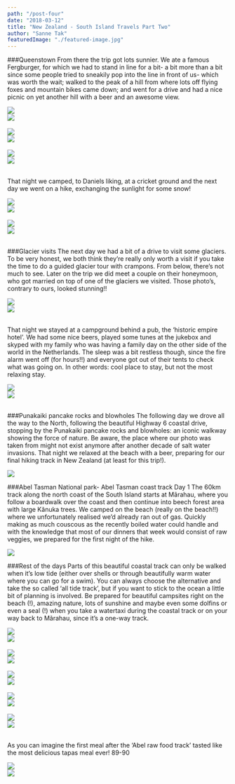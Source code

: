 ```yaml
---
path: "/post-four"
date: "2018-03-12"
title: "New Zealand - South Island Travels Part Two"
author: "Sanne Tak"
featuredImage: "./featured-image.jpg"
---
```


###Queenstown
From there the trip got lots sunnier. We ate a famous Fergburger, for which we had to stand in line for a bit- a bit more than a bit since some people tried to sneakily pop into the line in front of us- which was worth the wait; walked to the peak of a hill from where lots off flying foxes and mountain bikes came down; and went for a drive and had a nice picnic on yet another hill with a beer and an awesome view.

<div class="wrap"><div class="small"><img src="/images/60.jpg" /></div><div class="small"><img src="/images/59.jpg" /></div></div>
<br />
<div class="wrap"><div class="small"><img src="/images/61.jpg" /></div><div class="small"><img src="/images/62.jpg" /></div></div>
<br />
<div class="wrap"><div class="small"><img src="/images/64.jpg" /></div><div class="small"><img src="/images/65.jpg" /></div></div>
<br />


That night we camped, to Daniels liking, at a cricket ground and the next day we went on a hike, exchanging the sunlight for some snow! 

<div class="wrap"><div class="small"><img src="/images/66.jpg" /></div><div class="small"><img src="/images/68.jpg" /></div></div>
<br />
<div class="wrap"><div class="small"><img src="/images/69.jpg" /></div><div class="small"><img src="/images/70.jpg" /></div></div>
<br />

###Glacier visits
The next day we had a bit of a drive to visit some glaciers. To be very honest, we both think they’re really only worth a visit if you take the time to do a guided glacier tour with crampons. From below, there’s not much to see. Later on the trip we did meet a couple on their honeymoon, who got married on top of one of the glaciers we visited. Those photo’s, contrary to ours, looked stunning!!

<div class="wrap"><div class="small"><img src="/images/71.jpg" /></div><div class="small"><img src="/images/72.jpg" /></div></div>
<br />

That night we stayed at a campground behind a pub, the ‘historic empire hotel’. We had some nice beers, played some tunes at the jukebox and skyped with my family who was having a family day on the other side of the world in the Netherlands. The sleep was a bit restless though, since the fire alarm went off (for hours!!) and everyone got out of their tents to check what was going on. In other words: cool place to stay, but not the most relaxing stay.

<div class="wrap"><div class="small"><img src="/images/73.jpg" /></div><div class="small"><img src="/images/74.jpg" /></div></div>
<br />

###Punakaiki pancake rocks and blowholes
The following day we drove all the way to the North, following the beautiful Highway 6 coastal drive, stopping by the Punakaiki pancake rocks and blowholes: an iconic walkway showing the force of nature. Be aware, the place where our photo was taken from might not exist anymore after another decade of salt water invasions. That night we relaxed at the beach with a beer, preparing for our final hiking track in New Zealand (at least for this trip!).

![](/images/75.jpg)

###Abel Tasman National park- Abel Tasman coast track
Day 1
The 60km track along the north coast of the South Island starts at Mãrahau, where you follow a boardwalk over the coast and then continue into beech forest area with large Kãnuka trees. We camped on the beach (really on the beach!!) where we unfortunately realised we’d already ran out of gas. Quickly making as much couscous as the recently boiled water could handle and with the knowledge that most of our dinners that week would consist of raw veggies, we prepared for the first night of the hike.

![](/images/77.jpg)

###Rest of the days
Parts of this beautiful coastal track can only be walked when it’s low tide (either over shells or through beautifully warm water where you can go for a swim). You can always choose the alternative and take the so called ‘all tide track’, but if you want to stick to the ocean a little bit of planning is involved. Be prepared for beautiful campsites right on the beach (!), amazing nature, lots of sunshine and maybe even some dolfins or even a seal (!) when you take a watertaxi during the coastal track or on your way back to Mãrahau, since it’s a one-way track.

<div class="wrap"><div class="small"><img src="/images/78.jpg" /></div><div class="small"><img src="/images/79.jpg" /></div></div>
<br />
<div class="wrap"><div class="small"><img src="/images/80.jpg" /></div><div class="small"><img src="/images/81.jpg" /></div></div>
<br />
<div class="wrap"><div class="small"><img src="/images/82.jpg" /></div><div class="small"><img src="/images/83.jpg" /></div></div>
<br />
<div class="wrap"><div class="small"><img src="/images/85.jpg" /></div><div class="small"><img src="/images/86.jpg" /></div></div>
<br />
<div class="wrap"><div class="small"><img src="/images/87.jpg" /></div><div class="small"><img src="/images/88.jpg" /></div></div>
<br />

As you can imagine the first meal after the ‘Abel raw food track’ tasted like the most delicious tapas meal ever! 
89-90
<div class="wrap"><div class="small"><img src="/images/90.jpg" /></div><div class="small"><img src="/images/89.jpg" /></div></div>
<br />